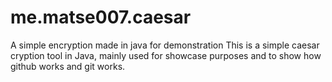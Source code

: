 # me.matse007.caesar
A simple encryption made in java for demonstration
This is a simple caesar cryption tool in Java, mainly used for showcase purposes and to show how github works and git works.
